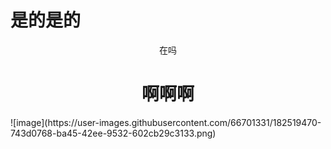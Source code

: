 # 是的是的
<p align="center">在吗</p>
<h1 align="center">啊啊啊</h1>
![image](https://user-images.githubusercontent.com/66701331/182519470-743d0768-ba45-42ee-9532-602cb29c3133.png)
